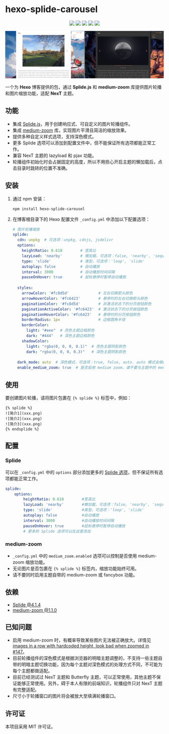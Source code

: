 # hexo-splide-carousel
<p align="center">
    <a href="https://github.com/Siriusq/hexo-splide-carousel/blob/master/README.md"><img src="https://img.shields.io/badge/ENGLISH_README-4285F4?style=for-the-badge&logo=googletranslate&logoColor=ffffff"/></a>
    <a href="https://siriusq.top/splide-demo.html"><img src="https://img.shields.io/badge/Live%20Demo-%23fac03d?style=for-the-badge&logo=github&logoColor=%23222222"/></a>
    <a href="https://github.com/Siriusq/hexo-splide-carousel/blob/master/LICENSE"><img src="https://img.shields.io/badge/License-MIT-%23e3eb98?style=for-the-badge"/></a>
    <a href="https://hexo.io/"><img src="https://img.shields.io/badge/HEXO-7.3.0-%230E83CD?style=for-the-badge&logo=hexo"/></a>
    <a href="https://www.npmjs.com/"><img src="https://img.shields.io/badge/NPM-10.8.2-%23CB3837?style=for-the-badge&logo=npm&logoColor=%23CB3837"/></a>
</p>

![](./preview.jpg)

一个为 **Hexo** 博客提供的包，通过 **Splide.js** 和 **medium-zoom** 库提供图片轮播和图片缩放功能，适配 **NexT** 主题。

## 功能
- 集成 [Splide.js](https://splidejs.com/)，用于创建响应式、可自定义的图片轮播组件。
- 集成 [medium-zoom](https://medium-zoom.francoischalifour.com/) 库，实现图片平滑且简洁的缩放效果。
- 提供多种自定义样式选项，支持深色模式。
- 更多 Splide 选项可以添加到配置文件中，但不能保证所有选项都能正常工作。
- 兼容 NexT 主题的 lazyload 和 pjax 功能。
- 轮播组件初始化时会占据固定的高度，所以不用担心开启主题的懒加载后，点击目录时跳转的位置不准确。

## 安装
1. 通过 npm 安装：
   ```bash
   npm install hexo-splide-carousel
   ```
2. 在博客根目录下的 Hexo 配置文件 `_config.yml` 中添加以下配置选项：
   ```yaml
   # 图片轮播缩放
   splide:
     cdn: unpkg  # 可选项：unpkg, cdnjs, jsdelivr
     options:
       heightRatio: 0.618        # 宽高比
       lazyLoad: 'nearby'        # 懒加载，可选项：false, 'nearby', 'sequential'
       type: 'slide'             # 类型，可选项：'loop', 'slide'
       autoplay: false           # 自动播放
       interval: 3000            # 自动播放时间间隔
       pauseOnHover: true        # 鼠标悬停时暂停自动播放

     styles:
       arrowColor: '#fc8d5d'             # 左右切换箭头颜色
       arrowHoverColor: '#fc6423'        # 悬停时的左右切换箭头颜色
       paginationColor: '#fc8d5d'        # 非激活状态下的分页按钮颜色
       paginationActiveColor: '#fc6423'  # 激活状态下的分页按钮颜色
       paginationHoverColor: '#fc6423'   # 悬停时的分页按钮颜色
       borderRadius: 1px                 # 边框圆角半径
       borderColor:
         light: "#eee"  # 亮色主题边框颜色
         dark: "#444"   # 深色主题边框颜色
       shadowColor:
         light: "rgba(0, 0, 0, 0.1)"  # 亮色主题阴影颜色
         dark: "rgba(0, 0, 0, 0.3)"   # 深色主题阴影颜色

     dark_mode: auto  # 深色模式，可选项：true, false, auto. auto 模式会根据浏览器主题自动设置
     enable_medium_zoom: true  # 是否启用 medium zoom，请不要与主题中的 medium zoom 同时启用
   ```

## 使用
要创建图片轮播，请将图片包裹在 `{% splide %}` 标签中，例如：
```
{% splide %}
![简介1](xxx.png)
![简介2](xxx.png)
![简介3](xxx.png)
{% endsplide %}
```

## 配置
### Splide
可以在 `_config.yml` 中的 `options` 部分添加更多的 [Splide 选项](https://splidejs.com/guides/options/#options)，但不保证所有选项都能正常工作。
```yaml
splide:
    options:
        heightRatio: 0.618        #宽高比
        lazyLoad: 'nearby'        #懒加载，可选项：false, 'nearby', 'sequential'
        type: 'slide'             #类型，可选项：'loop', 'slide'
        autoplay: false           #自动播放
        interval: 3000            #自动播放时间间隔
        pauseOnHover: true        #鼠标悬停时暂停自动播放
        # 更多的 Splide 选项可以在这里添加
```

### medium-zoom
- `_config.yml` 中的 `medium_zoom.enabled` 选项可以控制是否使用 medium-zoom 缩放功能。
- 无论图片是否包裹在 `{% splide %}` 标签内，缩放功能始终可用。
- 请不要同时启用主题自带的 medium-zoom 或 fancybox 功能。

## 依赖
- [Splide @4.1.4](https://github.com/Splidejs/splide)
- [medium-zoom @1.1.0](https://github.com/francoischalifour/medium-zoom)

## 已知问题
- 启用 medium-zoom 时，有概率导致某些图片无法被正确放大。详情见 [images in a row with hardcoded height, look bad when zoomed in #147](https://github.com/francoischalifour/medium-zoom/issues/147)。
- 目前轮播组件的深色模式是根据浏览器的明暗主题调整的，不支持一些主题自带的明暗主题切换功能，因为每个主题对深色模式的处理方式不同，不可能为每个主题都做适配。
- 目前已经测试过 NexT 主题和 Butterfly 主题，可以正常使用，其他主题不保证能够正常使用。另外，碍于本人有限的前端知识，轮播组件只对 NexT 主题有完整适配。
- 尺寸小于轮播窗口的图片将会被放大至填满轮播窗口。

## 许可证
本项目采用 MIT 许可证。